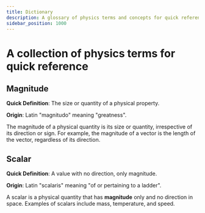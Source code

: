 ```yaml
---
title: Dictionary
description: A glossary of physics terms and concepts for quick reference.
sidebar_position: 1000
---
```


#  A collection of physics terms for quick reference

## Magnitude

**Quick Definition**: The size or quantity of a physical property.

**Origin**: Latin "magnitudo" meaning "greatness".

The magnitude of a physical quantity is its size or quantity, irrespective of its direction or sign. For example, the magnitude of a vector is the length of the vector, regardless of its direction.


## Scalar

**Quick Definition**:  A value with no direction, only magnitude.

**Origin**: Latin "scalaris" meaning "of or pertaining to a ladder". 

A scalar is a physical quantity that has **magnitude** only and no direction in space. Examples of scalars include mass, temperature, and speed.


